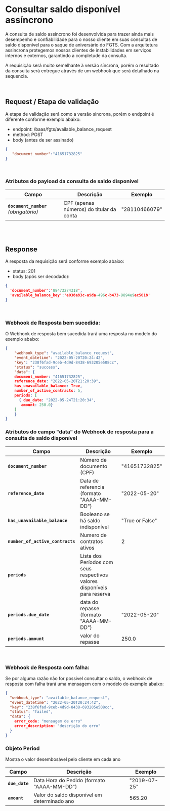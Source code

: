 # Consultar saldo disponível assíncrono

A consulta de saldo assíncrono foi desenvolvida para trazer ainda mais desempenho e confiabilidade para o nosso cliente em suas consultas de saldo disponível para o saque de aniversário do FGTS. Com a arquitetura assincrona protegemos nossos clientes de instabilidades em serviços internos e externos, garantindo a completude da consulta.

A requisição será muito semelhante à versão síncrona, porém o resultado da consulta será entregue através de um webhook que será detalhado na sequencia.

<br> 

## Request / Etapa de validação

A etapa de validação será como a versão sincrona, porém o endpoint é diferente conforme exemplo abaixo:

- endpoint: /baas/fgts/available_balance_request
- method: POST
- body (antes de ser assinado)

```json
{
   "document_number":"41651732825"
}
```

<br>

### Atributos do payload da consulta de saldo disponível


| Campo                                 | Descrição                                | Exemplo |
|---------------------------------------|------------------------------------------|---------|
| **`document_number`** _(obrigatório)_ | CPF (apenas números) do titular da conta | "28110466079"   |

<br>
<br>

## Response


A resposta da requisição será conforme exemplo abaixo:

- status: 201
- body (após ser decodado): 

```json
{
  'document_number':'88473274318',
  'available_balance_key':'e038a83c-a9da-496c-b473-9894e9ec5018'
}
```

<br>


### Webhook de Resposta bem sucedida:

O Webhook de resposta bem sucedida trará uma resposta no modelo do exemplo abaixo:

```json
{
    "webhook_type": "available_balance_request",
    "event_datetime": "2022-05-20T20:24:42",
    "key": "238f6fad-9ceb-4d9d-8438-693205e508cc",
    "status": "success",
    "data": {
    document_number: "41651732825",
    reference_date: "2022-05-20T21:20:39",
    has_unavailable_balance: True,
    number_of_active_contracts: 5,
    periods: [
      { due_date: "2022-05-24T21:20:34",
       amount: 250.0}
    ]
    }
}
```

### Atributos do campo "data" do Webhook de resposta para a consulta de saldo disponível

| Campo                            | Descrição                                          | Exemplo                             |
|----------------------------------|----------------------------------------------------|-------------------------------------|
| **`document_number`**            | Número de documento (CPF)                          | "41651732825"                       |
| **`reference_date`**             | Data de referencia (formato "AAAA-MM-DD")          | "2022-05-20"                        |
| **`has_unavailable_balance`**    | Booleano se há saldo indisponível                  | "True or False"                     |
| **`number_of_active_contracts`** | Numero de contratos ativos                         | 2                                   |
| **`periods`**                    | Lista dos Períodos com seus respectivos valores disponíveis para reserva|                                     |
| **`periods.due_date`**           | data do repasse (formato "AAAA-MM-DD")             | "2022-05-20"                        |
| **`periods.amount`**             | valor do repasse                                   | 250.0                               |

<br>

### Webhook de Resposta com falha:

Se por alguma razão não for possivel consultar o saldo, o webhook de resposta com falha trará uma mensagem com o modelo do exemplo abaixo:

```json
{
  "webhook_type": "available_balance_request",
  "event_datetime": "2022-05-20T20:24:42",
  "key": "238f6fad-9ceb-4d9d-8438-693205e508cc",
  "status": "failed",
  "data": {
    error_code: "mensagem de erro"
    error_description: "descrição do erro"
  }
}
```


### Objeto Period
Mostra o valor desembosável pelo cliente em cada ano <a name=objeto-period></a>

| Campo          | Descrição                                    | Exemplo      |
|----------------|----------------------------------------------|--------------|
| **`due_date`** | Data Hora do Pedido (formato "AAAA-MM-DD")   | "2019-07-25" |
| **`amount`**   | Valor do saldo disponível em determinado ano | 565.20       |